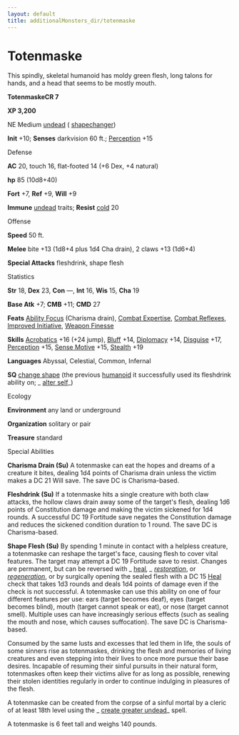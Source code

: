 ```yaml
---
layout: default
title: additionalMonsters_dir/totenmaske
---
```

# Totenmaske 

This spindly, skeletal humanoid has moldy green flesh, long talons for hands, and a head that seems to be mostly mouth.

**TotenmaskeCR 7**

**XP 3,200**

NE Medium [undead](../monsters_dir/creatureTypes#_undead) ( [shapechanger](../monsters_dir/creatureTypes#_shapechanger-subtype))

**Init** +10; **Senses** darkvision 60 ft.; [Perception](../additionalMonsters_dir/../skills_dir/perception#_perception) +15

Defense

**AC** 20, touch 16, flat-footed 14 (+6 Dex, +4 natural)

**hp** 85 (10d8+40)

**Fort** +7, **Ref** +9, **Will** +9

**Immune** [undead](../monsters_dir/creatureTypes#_undead) traits; **Resist** [cold](../monsters_dir/creatureTypes#_cold-subtype) 20

Offense

**Speed** 50 ft.

**Melee** bite +13 (1d8+4 plus 1d4 Cha drain), 2 claws +13 (1d6+4)

**Special Attacks** fleshdrink, shape flesh

Statistics

**Str** 18, **Dex** 23, **Con** —, **Int** 16, **Wis** 15, **Cha** 19

**Base Atk** +7; **CMB** +11; **CMD** 27

**Feats** [Ability Focus](../additionalMonsters_dir/../monsters_dir/monsterFeats#_ability-focus) (Charisma drain), [Combat Expertise](../additionalMonsters_dir/../feats#_combat-expertise), [Combat Reflexes](../additionalMonsters_dir/../feats#_combat-reflexes), [Improved Initiative](../additionalMonsters_dir/../feats#_improved-initiative), [Weapon Finesse](../additionalMonsters_dir/../feats#_weapon-finesse)

**Skills** [Acrobatics](../additionalMonsters_dir/../skills_dir/acrobatics#_acrobatics) +16 (+24 jump), [Bluff](../additionalMonsters_dir/../skills_dir/bluff#_bluff) +14, [Diplomacy](../additionalMonsters_dir/../skills_dir/diplomacy#_diplomacy) +14, [Disguise](../additionalMonsters_dir/../skills_dir/disguise#_disguise) +17, [Perception](../additionalMonsters_dir/../skills_dir/perception#_perception) +15, [Sense Motive](../additionalMonsters_dir/../skills_dir/senseMotive#_sense-motive) +15, [Stealth](../additionalMonsters_dir/../skills_dir/stealth#_stealth) +19

**Languages** Abyssal, Celestial, Common, Infernal

**SQ** [change shape](../monsters_dir/universalMonsterRules#_change-shape) (the previous [humanoid](../monsters_dir/creatureTypes#_humanoid) it successfully used its fleshdrink ability on; _ [alter self](../additionalMonsters_dir/../spells_dir/alterSelf#_alter-self)_)

Ecology

**Environment** any land or underground

**Organization** solitary or pair

**Treasure** standard

Special Abilities

**Charisma Drain (Su)** A totenmaske can eat the hopes and dreams of a creature it bites, dealing 1d4 points of Charisma drain unless the victim makes a DC 21 Will save. The save DC is Charisma-based.

**Fleshdrink (Su)** If a totenmaske hits a single creature with both claw attacks, the hollow claws drain away some of the target's flesh, dealing 1d6 points of Constitution damage and making the victim sickened for 1d4 rounds. A successful DC 19 Fortitude save negates the Constitution damage and reduces the sickened condition duration to 1 round. The save DC is Charisma-based.

**Shape Flesh (Su)** By spending 1 minute in contact with a helpless creature, a totenmaske can reshape the target's face, causing flesh to cover vital features. The target may attempt a DC 19 Fortitude save to resist. Changes are permanent, but can be reversed with _ [heal](../additionalMonsters_dir/../spells_dir/heal#_heal)_, _ [restoration](../additionalMonsters_dir/../spells_dir/restoration#_restoration)_, or [_regeneration_](../additionalMonsters_dir/../monsters_dir/universalMonsterRules#_regeneration), or by surgically opening the sealed flesh with a DC 15 [Heal](../additionalMonsters_dir/../skills_dir/heal#_heal) check that takes 1d3 rounds and deals 1d4 points of damage even if the check is not successful. A totenmaske can use this ability on one of four different features per use: ears (target becomes deaf), eyes (target becomes blind), mouth (target cannot speak or eat), or nose (target cannot smell). Multiple uses can have increasingly serious effects (such as sealing the mouth and nose, which causes suffocation). The save DC is Charisma-based.

Consumed by the same lusts and excesses that led them in life, the souls of some sinners rise as totenmaskes, drinking the flesh and memories of living creatures and even stepping into their lives to once more pursue their base desires. Incapable of resuming their sinful pursuits in their natural form, totenmaskes often keep their victims alive for as long as possible, renewing their stolen identities regularly in order to continue indulging in pleasures of the flesh.

A totenmaske can be created from the corpse of a sinful mortal by a cleric of at least 18th level using the _ [create greater undead](../additionalMonsters_dir/../spells_dir/createGreaterUndead#_create-greater-undead)_ spell.

A totenmaske is 6 feet tall and weighs 140 pounds.

